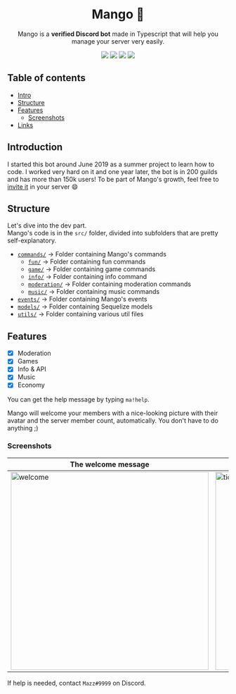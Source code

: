 <div align="center">
    <h1>Mango 🥭</h1>
    <p>Mango is a <b>verified Discord bot</b> made in Typescript that will help you manage your server very easily.</p>
    <p>
        <img src="https://travis-ci.com/mazzlabs/Mango.svg?branch=master" />
        <img src="https://badges.depfu.com/badges/6dea69dd7041b22fb2d1ae17eb72fbe3/overview.svg" />
        <img src="https://img.shields.io/github/license/mazzlabs/Mango" />
        <img src="https://badges.pufler.dev/visits/mazzlabs/mango?color=black&logo=github" />
    </p>
</div>

## Table of contents
- [Intro](#Introduction)
- [Structure](#Structure)
- [Features](#Features)
    - [Screenshots](#Screenshots)
- [Links](#links)

## Introduction
I started this bot around June 2019 as a summer project to learn how to code. I worked very hard on it and one year later, the bot is in 200 guilds and has more than 150k users! To be part of Mango's growth, feel free to [invite it](https://discord.com/oauth2/authorize?client_id=497443144632238090&permissions=8&scope=bot) in your server :smile:

## Structure
Let's dive into the dev part.
<br>Mango's code is in the ```src/``` folder, divided into subfolders that are pretty self-explanatory.
- [```commands/```](https://github.com/mazzlabs/Mango/tree/master/src/commands) → Folder containing Mango's commands
    - [```fun/```](https://github.com/mazzlabs/Mango/tree/master/src/commands/fun) → Folder containing fun commands
    - [```game/```](https://github.com/mazzlabs/Mango/tree/master/src/commands/game) → Folder containing game commands
    - [```info/```](https://github.com/mazzlabs/Mango/tree/master/src/commands/info) → Folder containing info command
    - [```moderation/```](https://github.com/mazzlabs/Mango/tree/master/src/commands/moderation) → Folder containing moderation commands
    - [```music/```](https://github.com/mazzlabs/Mango/tree/master/src/commands/music) → Folder containing music commands
- [```events/```](https://github.com/mazzlabs/Mango/tree/master/src/events) → Folder containing Mango's events
- [```models/```](https://github.com/mazzlabs/Mango/tree/master/src/models) → Folder containing Sequelize models
- [```utils/```](https://github.com/mazzlabs/Mango/tree/master/src/utils) → Folder containing various util files

## Features
- [x] Moderation
- [x] Games
- [x] Info & API
- [x] Music 
- [x] Economy

You can get the help message by typing ```ma!help```.

Mango will welcome your members with a nice-looking picture with their avatar and the server member count, automatically. You don't have to do anything ;)

### Screenshots
The welcome message | The canvas command
------------------- | ------------------
<img src="https://i.imgur.com/BWYHFlh.png" alt="welcome" width=450> | <img src="https://i.imgur.com/uldNvl9.png" alt="tictactoe" width=450>

If help is needed, contact ```Mazz#9999``` on Discord.
